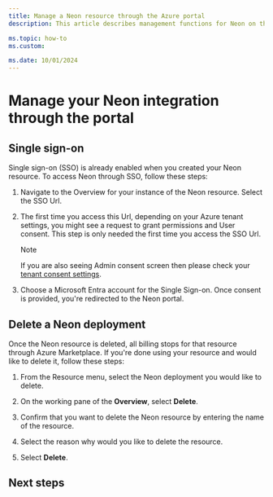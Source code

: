 ```yaml
---
title: Manage a Neon resource through the Azure portal
description: This article describes management functions for Neon on the Azure portal.

ms.topic: how-to
ms.custom:

ms.date: 10/01/2024
---
```


# Manage your Neon  integration through the portal

## Single sign-on

Single sign-on (SSO) is already enabled when you created your Neon  resource. To access Neon through SSO, follow these steps:

1. Navigate to the Overview for your instance of the Neon resource. Select the SSO Url.


1. The first time you access this Url, depending on your Azure tenant settings, you might see a request to grant permissions and User consent. This step is only needed the first time you access the SSO Url.

   > [!NOTE]
   > If you are also seeing Admin consent screen then please check your [tenant consent settings](/azure/active-directory/manage-apps/configure-user-consent).
   >

1. Choose a Microsoft Entra account for the Single Sign-on. Once consent is provided, you're redirected to the Neon portal.

## Delete a Neon deployment

Once the Neon resource is deleted, all billing stops for that resource through Azure Marketplace. If you're done using your resource and would like to delete it, follow these steps:

1. From the Resource menu, select the Neon deployment you would like to delete.

1. On the working pane of the **Overview**, select **Delete**.

1. Confirm that you want to delete the Neon resource by entering the name of the resource.

1. Select the reason why would you like to delete the resource.

1. Select **Delete**.

## Next steps

<!--TO DO:  Add links
- Get started with Neon Serverless Postgres - An Azure Native ISV Service on
    > [!div class="nextstepaction"]
    > Azure portal

    > [!div class="nextstepaction"]
    > Azure Marketplace
-->
